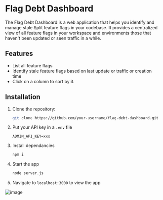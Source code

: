 # Flag Debt Dashboard

The Flag Debt Dashboard is a web application that helps you identify and manage stale Split feature flags in your codebase. It provides a centralized view of all feature flags in your workspace and environments those that haven't been updated or seen traffic in a while.

## Features

- List all feature flags 
- Identify stale feature flags based on last update or traffic or creation time
- Click on a column to sort by it. 


## Installation

1. Clone the repository:

   ```bash
   git clone https://github.com/your-username/flag-debt-dashboard.git

2. Put your API key in a `.env` file 
    ```
    ADMIN_API_KEY=xxx

3. Install dependancies
    ```bash
    npm i

4. Start the app
    ```bash
    node server.js

5. Navigate to `localhost:3000` to view the app

![image](https://github.com/Split-Community/flag-debt-dashboard/assets/1207274/4fb41ee2-aaf0-45ef-9694-ad7259c8e821)


